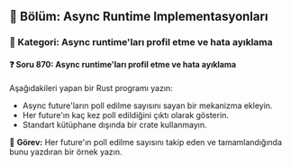 ## 📘 Bölüm: Async Runtime Implementasyonları
### 🔹 Kategori: Async runtime'ları profil etme ve hata ayıklama
#### ❓ Soru 870: Async runtime'ları profil etme ve hata ayıklama

Aşağıdakileri yapan bir Rust programı yazın:

- Async future'ların poll edilme sayısını sayan bir mekanizma ekleyin.
- Her future'ın kaç kez poll edildiğini çıktı olarak gösterin.
- Standart kütüphane dışında bir crate kullanmayın.

🔧 **Görev:** Her future'ın poll edilme sayısını takip eden ve tamamlandığında bunu yazdıran bir örnek yazın.
